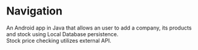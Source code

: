 # Navigation

An Android app in Java that allows an user to add a company, its products and stock using Local Database persistence.  
Stock price checking utilizes external API.
